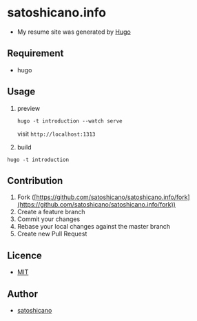 # satoshicano.info

- My resume site was generated by [Hugo](https://gohugo.io/)

## Requirement
- hugo

## Usage
1. preview

    `hugo -t introduction --watch serve`

    visit `http://localhost:1313`

2. build

  `hugo -t introduction`

## Contribution
1. Fork ([https://github.com/satoshicano/satoshicano.info/fork](https://github.com/satoshicano/satoshicano.info/fork))
2. Create a feature branch
3. Commit your changes
4. Rebase your local changes against the master branch
7. Create new Pull Request

## Licence

- [MIT](https://github.com/satoshicano/satoshicano.info/blob/master/LICENSE)

## Author

- [satoshicano](https://github.com/satoshicano)
